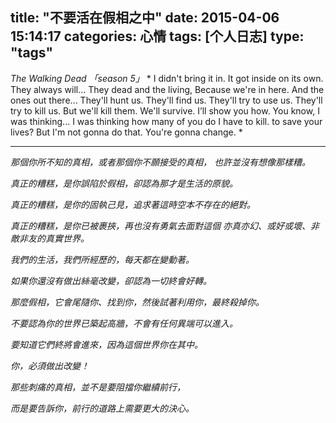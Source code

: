 title: "不要活在假相之中"
date: 2015-04-06 15:14:17
categories: 心情 
tags: [个人日志] 
type: "tags"
---

*The Walking Dead 「season 5」*
*
I didn't bring it in. It got inside on its own. 
They always will...
They dead and the living, Because we're in here. 
And the ones out there... 
They'll hunt us. They'll find us. They'll try to use us. They'll try to kill us. 
But we'll kill them. We'll survive. I’ll show you how. 
You know, I was thinking...
I was thinking how many of you do I have to kill. to save your lives?
But I'm not gonna do that. You're gonna change.
*

<!--more-->

----

*那個你所不知的真相，或者那個你不願接受的真相，
也許並沒有想像那樣糟。*

*真正的糟糕，是你誤陷於假相，卻認為那才是生活的原貌。*

*真正的糟糕，是你的固執己見，追求著這時空本不存在的絕對。*

*真正的糟糕，是你已被裹挾，再也沒有勇氣去面對這個
亦真亦幻、或好或壞、非敵非友的真實世界。*

*我們的生活，我們所經歷的，每天都在變動著。*

*如果你還沒有做出絲毫改變，卻認為一切終會好轉。*

*那麼假相，它會尾隨你、找到你，然後試著利用你，最終殺掉你。*

*不要認為你的世界已築起高牆，不會有任何異端可以進入。*

*要知道它們終將會進來，因為這個世界你在其中。*

*你，必須做出改變！*

*那些刺痛的真相，並不是要阻擋你繼續前行，*

*而是要告訴你，前行的道路上需要更大的決心。*
 



